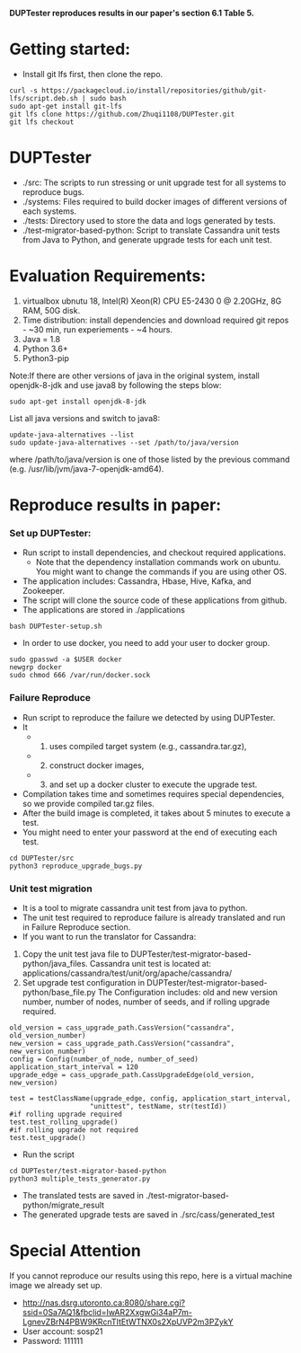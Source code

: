 **DUPTester reproduces results in our paper's section 6.1 Table 5.**

  # Getting started:
  * Install git lfs first, then clone the repo.
  ```
  curl -s https://packagecloud.io/install/repositories/github/git-lfs/script.deb.sh | sudo bash
  sudo apt-get install git-lfs
  git lfs clone https://github.com/Zhuqi1108/DUPTester.git
  git lfs checkout
  ```

# DUPTester

- ./src: The scripts to run stressing or unit upgrade test for all systems to reproduce bugs.
- ./systems: Files required to build docker images of different versions of each systems.
- ./tests: Directory used to store the data and logs generated by tests.
- ./test-migrator-based-python: Script to translate Cassandra unit tests from Java to Python, and generate upgrade tests for each unit test.


# Evaluation Requirements:
1. virtualbox ubnutu 18, Intel(R) Xeon(R) CPU E5-2430 0 @ 2.20GHz, 8G RAM, 50G disk. 
2. Time distribution: install dependencies and download required git repos - ~30 min, run experiements - ~4 hours.
3. Java = 1.8
4. Python 3.6+
5. Python3-pip

Note:If there are other versions of java in the original system, install openjdk-8-jdk and use java8 by following the steps blow:
```
sudo apt-get install openjdk-8-jdk
```
List all java versions and switch to java8:
```
update-java-alternatives --list
sudo update-java-alternatives --set /path/to/java/version
```
where /path/to/java/version is one of those listed by the previous command (e.g. /usr/lib/jvm/java-7-openjdk-amd64).

# Reproduce results in paper:

  ### Set up DUPTester:
  * Run script to install dependencies, and checkout required applications.
    - Note that the dependency installation commands work on ubuntu. You might
      want to change the commands if you are using other OS.
  * The application includes: Cassandra, Hbase, Hive, Kafka, and Zookeeper.
  * The script will clone the source code of these applications from github.
  * The applications are stored in ./applications
  ```
  bash DUPTester-setup.sh
  ```
  * In order to use docker, you need to add your user to docker group.
  ```
  sudo gpasswd -a $USER docker
  newgrp docker
  sudo chmod 666 /var/run/docker.sock
  ```

  ### Failure Reproduce
  * Run script to reproduce the failure we detected by using DUPTester.
  * It 
    - 1) uses compiled target system (e.g., cassandra.tar.gz),
    - 2) construct docker images,
    - 3) and set up a docker cluster to execute the upgrade test.
  * Compilation takes time and sometimes requires special dependencies, so we provide
    compiled tar.gz files.
  * After the build image is completed, it takes about 5 minutes to execute a test.
  * You might need to enter your password at the end of executing each test.
  ```
  cd DUPTester/src
  python3 reproduce_upgrade_bugs.py
  ```

  ### Unit test migration
  * It is a tool to migrate cassandra unit test from java to python.
  * The unit test required to reproduce failure is already translated and run in Failure Reproduce section.
  * If you want to run the translator for Cassandra:

 1. Copy the unit test java file to DUPTester/test-migrator-based-python/java_files.
    Cassandra unit test is located at: applications/cassandra/test/unit/org/apache/cassandra/
 2. Set upgrade test configuration in DUPTester/test-migrator-based-python/base_file.py
    The Configuration includes: old and new version number, number of nodes, number of seeds, and if rolling upgrade required.
 ```
 old_version = cass_upgrade_path.CassVersion("cassandra", old_version_number)
 new_version = cass_upgrade_path.CassVersion("cassandra", new_version_number)
 config = Config(number_of_node, number_of_seed)
 application_start_interval = 120
 upgrade_edge = cass_upgrade_path.CassUpgradeEdge(old_version, new_version)

 test = testClassName(upgrade_edge, config, application_start_interval,
                     "unittest", testName, str(testId))
 #if rolling upgrade required
 test.test_rolling_upgrade()
 #if rolling upgrade not required
 test.test_upgrade()
 ```
   * Run the script
  ```
  cd DUPTester/test-migrator-based-python
  python3 multiple_tests_generator.py
  ```

   * The translated tests are saved in ./test-migrator-based-python/migrate_result
   * The generated upgrade tests are saved in ./src/cass/generated_test

# Special Attention
If you cannot reproduce our results using this repo, here is a virtual machine image we already set up.
* http://nas.dsrg.utoronto.ca:8080/share.cgi?ssid=0Sa7AQ1&fbclid=IwAR2XxgwGi34aP7m-LgnevZBrN4PBW9KRcnTItEtWTNX0s2XpUVP2m3PZykY
* User account: sosp21
* Password: 111111

